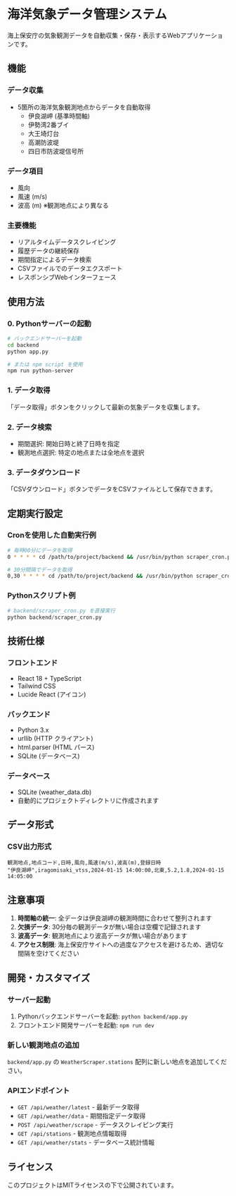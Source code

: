 # 海洋気象データ管理システム

海上保安庁の気象観測データを自動収集・保存・表示するWebアプリケーションです。

## 機能

### データ収集
- 5箇所の海洋気象観測地点からデータを自動取得
  - 伊良湖岬 (基準時間軸)
  - 伊勢湾2番ブイ
  - 大王埼灯台
  - 高潮防波堤
  - 四日市防波堤信号所

### データ項目
- 風向
- 風速 (m/s)
- 波高 (m) ※観測地点により異なる

### 主要機能
- リアルタイムデータスクレイピング
- 履歴データの継続保存
- 期間指定によるデータ検索
- CSVファイルでのデータエクスポート
- レスポンシブWebインターフェース

## 使用方法

### 0. Pythonサーバーの起動
```bash
# バックエンドサーバーを起動
cd backend
python app.py

# または npm script を使用
npm run python-server
```

### 1. データ取得
「データ取得」ボタンをクリックして最新の気象データを収集します。

### 2. データ検索
- 期間選択: 開始日時と終了日時を指定
- 観測地点選択: 特定の地点または全地点を選択

### 3. データダウンロード
「CSVダウンロード」ボタンでデータをCSVファイルとして保存できます。

## 定期実行設定

### Cronを使用した自動実行例
```bash
# 毎時00分にデータを取得
0 * * * * cd /path/to/project/backend && /usr/bin/python scraper_cron.py

# 30分間隔でデータを取得
0,30 * * * * cd /path/to/project/backend && /usr/bin/python scraper_cron.py
```

### Pythonスクリプト例
```python
# backend/scraper_cron.py を直接実行
python backend/scraper_cron.py
```

## 技術仕様

### フロントエンド
- React 18 + TypeScript
- Tailwind CSS
- Lucide React (アイコン)

### バックエンド
- Python 3.x
- urllib (HTTP クライアント)
- html.parser (HTML パース)
- SQLite (データベース)

### データベース
- SQLite (weather_data.db)
- 自動的にプロジェクトディレクトリに作成されます

## データ形式

### CSV出力形式
```csv
観測地点,地点コード,日時,風向,風速(m/s),波高(m),登録日時
"伊良湖岬",iragomisaki_vtss,2024-01-15 14:00:00,北東,5.2,1.8,2024-01-15 14:05:00
```

## 注意事項

1. **時間軸の統一**: 全データは伊良湖岬の観測時間に合わせて整列されます
2. **欠損データ**: 30分毎の観測データが無い場合は空欄で記録されます
3. **波高データ**: 観測地点により波高データが無い場合があります
4. **アクセス制限**: 海上保安庁サイトへの過度なアクセスを避けるため、適切な間隔を空けてください

## 開発・カスタマイズ

### サーバー起動
1. Pythonバックエンドサーバーを起動: `python backend/app.py`
2. フロントエンド開発サーバーを起動: `npm run dev`

### 新しい観測地点の追加
`backend/app.py` の `WeatherScraper.stations` 配列に新しい地点を追加してください。

### APIエンドポイント
- `GET /api/weather/latest` - 最新データ取得
- `GET /api/weather/data` - 期間指定データ取得
- `POST /api/weather/scrape` - データスクレイピング実行
- `GET /api/stations` - 観測地点情報取得
- `GET /api/weather/stats` - データベース統計情報

## ライセンス

このプロジェクトはMITライセンスの下で公開されています。